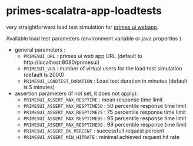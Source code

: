 # primes-scalatra-app-loadtests

very straightforward load test simulation for [primes ui webapp](https://github.com/dacr/primes-scalatra-app).

Available load test parameters (environment variable or java properties )

* general parameters :
  * `PRIMESUI_URL` : primes ui web app URL (default to http://localhost:8080/primesui)
  * `PRIMESUI_VUS` : number of virtual users for the load test simulation (default is 2000)
  * `PRIMESUI_LOADTEST_DURATION` : Load test duration in minutes (default is 5 minutes)
* assertion parameters (if not set, it does not apply):
  * `PRIMESUI_ASSERT_MAX_RESPTIME` : mean response time limit
  * `PRIMESUI_ASSERT_MAX_RESPTIME50` : 50 percentile response time limit
  * `PRIMESUI_ASSERT_MAX_RESPTIME75` : 75 percentile response time limit
  * `PRIMESUI_ASSERT_MAX_RESPTIME95` : 95 percentile response time limit
  * `PRIMESUI_ASSERT_MAX_RESPTIME99` : 99 percentile response time limit
  * `PRIMESUI_ASSERT_OK_PERCENT` : successfull request percent
  * `PRIMESUI_ASSERT_MIN_HITRATE` : minimal achieved request hit rate

